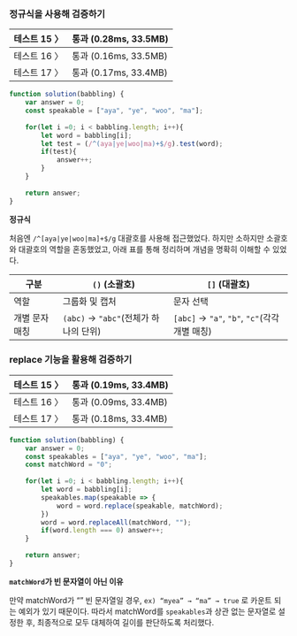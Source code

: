 ### 정규식을 사용해 검증하기

| 테스트 15 〉 | 통과 (0.28ms, 33.5MB) |
| --- | --- |
| 테스트 16 〉 | 통과 (0.16ms, 33.5MB) |
| 테스트 17 〉 | 통과 (0.17ms, 33.4MB) |

```jsx
function solution(babbling) {
    var answer = 0;
    const speakable = ["aya", "ye", "woo", "ma"];
    
    for(let i =0; i < babbling.length; i++){
        let word = babbling[i];
        let test = (/^(aya|ye|woo|ma)+$/g).test(word);
        if(test){
            answer++;
        }
    }
    
    return answer;
}
```

**정규식**

처음엔 `/^[aya|ye|woo|ma]+$/g` 대괄호를 사용해 접근했었다. 하지만 소하지만 소괄호와 대괄호의 역할을 혼동했었고, 아래 표를 통해 정리하며 개념을 명확히 이해할 수 있었다.

| 구분 | `()` (소괄호) | `[]` (대괄호) |
| --- | --- | --- |
| 역할 | 그룹화 및 캡처 | 문자 선택 |
| 개별 문자 매칭 | `(abc)` → `"abc"`(전체가 하나의 단위) | `[abc]` → `"a"`, `"b"`, `"c"`(각각 개별 매칭) |

### replace 기능을 활용해 검증하기

| 테스트 15 〉 | 통과 (0.19ms, 33.4MB) |
| --- | --- |
| 테스트 16 〉 | 통과 (0.09ms, 33.4MB) |
| 테스트 17 〉 | 통과 (0.18ms, 33.4MB) |

```jsx
function solution(babbling) {
    var answer = 0;
    const speakables = ["aya", "ye", "woo", "ma"];
    const matchWord = "0";
    
    for(let i =0; i < babbling.length; i++){
        let word = babbling[i];
        speakables.map(speakable => {
            word = word.replace(speakable, matchWord);
        })
        word = word.replaceAll(matchWord, "");
        if(word.length === 0) answer++;
    }
    
    return answer;
}
```

**`matchWord`가 빈 문자열이 아닌 이유**

만약 matchWord가 “” 빈 문자열일 경우, `ex) “myea” → “ma” → true` 로 카운트 되는 예외가 있기 때문이다. 따라서 matchWord를 `speakables`과 상관 없는 문자열로 설정한 후, 최종적으로 모두 대체하여 길이를 판단하도록 처리했다.